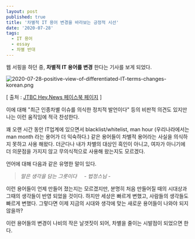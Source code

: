 ```yaml
---
layout: post
published: true
title: '차별적 IT 용어 변경을 바라보는 긍정적 시선'
date: '2020-07-28'
tags:
  - IT 용어
  - essay
  - 차별 반대
---
```


웹 서핑을 하던 중, **차별적 IT 용어를 변경** 한다는 기사를 보게 되었다.

![2020-07-28-positive-view-of-differentiated-IT-terms-changes-korean.png]({{site.baseurl}}/assets/img/post_included/2020-07-28-positive-view-of-differentiated-IT-terms-changes-korean.png)

[ 출처 : [JTBC Hey.News 페이스북 페이지](https://www.facebook.com/Hey.News.JTBC/posts/582887075953899) ]

이에 대해 "최근 인종차별 이슈를 의식한 정치적 발언이다" 등의 비판적 의견도 있지만 나는 이런 움직임에 적극 찬성한다.

꽤 오랜 시간 동안 IT업계에 있으면서 blacklist/whitelist, man hour (우리나라에서는 man month 라는 용어가 더 익숙하다.) 같은 용어들이 차별적 용어라는 사실을 의식하지 못하고 사용 해왔다. 더군다나 내가 차별의 대상인 흑인이 아니고, 여자가 아니기에 더 의문점을 가지지 않고 무의식적으로 사용해 왔는지도 모르겠다.

언어에 대해 다음과 같은 유명한 말이 있다.

> *말은 생각을 담는 그릇이다 &nbsp;&nbsp;&nbsp;&nbsp;- 법정스님 -*           

이런 용어들이 언제 만들어 졌는지는 모르겠지만, 분명히 처음 만들어질 때의 시대상과 그때의 생각들이 반영 되었을 것이다. 하지만 세상은 빠르게 변했고, 사람들의 생각들도 빠르게 변했다. 그렇다면 이제 지금의 시대와 생각에 맞는 새로운 용어들이 나와야 되지 않을까?

이런 용어들의 변경이 나비의 작은 날갯짓이 되어, 차별을 줄이는 시발점이 되었으면 한다.
